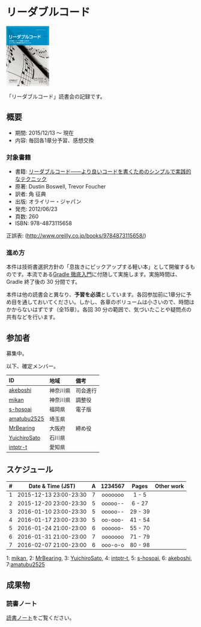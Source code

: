 # リーダブルコード

[![リーダブルコード](/images/cover-readablecode.jpg)](http://www.amazon.co.jp/dp/4873115655/)

「リーダブルコード」読書会の記録です。

## 概要

* 期間: 2015/12/13 ～ 現在
* 内容: 毎回各1章分予習、感想交換

### 対象書籍

* 書籍: [リーダブルコード――より良いコードを書くためのシンプルで実践的なテクニック](http://www.oreilly.co.jp/books/9784873115658/)
* 原著: Dustin Boswell, Trevor Foucher
* 訳者: 角 征典
* 出版: オライリー・ジャパン
* 発売: 2012/06/23
* 頁数: 260
* ISBN: 978-4873115658

正誤表: (http://www.oreilly.co.jp/books/9784873115658/)

### 進め方

本件は技術書選択方針の「息抜きにピックアップする軽い本」として開催するものです。本流である[Gradle 徹底入門](3-gradle.md)に付随して実施します。実施時間は、Gradle 終了後の 30 分間です。

本件は他の読書会と異なり、**予習を必須**としています。各回参加前に1章分に予め目を通しておいてください。しかし、各章のボリュームは小さいので、時間はかからないはずです（全15章）。各回 30 分の範囲で、気づいたことや疑問点の共有などを行います。

## 参加者

募集中。

以下、確定メンバー。

| ID                                              | 地域     | 備考             |
|:------------------------------------------------|:---------|:-----------------|
| [akeboshi](https://github.com/akeboshi)         | 神奈川県 | 司会進行         |
| [mikan](https://github.com/mikan)               | 神奈川県 | 調整役           |
| [s-hosoai](https://github.com/s-hosoai)         | 福岡県   | 電子版           |
| [amatubu2525](https://github.com/amatubu2525)   | 埼玉県   |                  |
| [MrBearing](https://github.com/MrBearing)       | 大阪府   | 締め役           |
| [YuichiroSato](https://github.com/YuichiroSato) | 石川県   |                  |
| [intptr-t](https://github.com/intptr-t)         | 愛知県   | 　               |

## スケジュール

|  # |     Date & Time (JST)  | A | 1234567 |   Pages   | Other work             |
|---:|:----------------------:|:-:|:-------:|:---------:|:-----------------------|
|  1 | 2015-12-13 23:00-23:30 | 7 | ooooooo |   1 -   5 |                        |
|  2 | 2015-12-20 23:00-23:30 | 5 | ooooo-- |   6 -  27 |                        |
|  3 | 2016-01-10 23:00-23:30 | 5 | ooooo-- |  29 -  39 |                        |
|  4 | 2016-01-17 23:00-23:30 | 5 | oo-ooo- |  41 -  54 |                        |
|  5 | 2016-01-24 21:00-23:00 | 6 | oooooo- |  55 -  70 |                        |
|  6 | 2016-01-31 21:00-23:00 | 7 | ooooooo |  71 -  79 |                        |
|  7 | 2016-02-07 21:00-23:00 | 6 | ooo-o-o |  80 -  98 |                        |
1: [mikan](https://github.com/mikan), 2: [MrBearing](https://github.com/MrBearing), 3: [YuichiroSato](https://github.com/YuichiroSato), 4: [intptr-t](https://github.com/intptr-t), 5: [s-hosoai](https://github.com/s-hosoai), 6: [akeboshi](https://github.com/akeboshi),  7:[amatubu2525](https://github.com/amatubu2525)

## 成果物

### 読書ノート

[読書ノート](/note/4-readablecode.md)をご覧ください。
